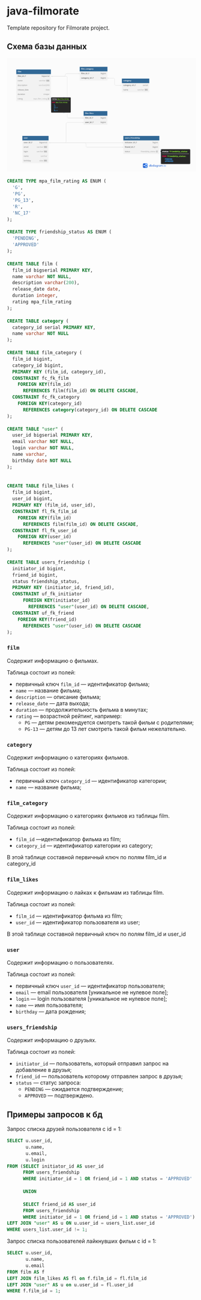 # java-filmorate

Template repository for Filmorate project.

## Схема базы данных

![Screenshot of a comment on a GitHub issue showing an image, added in the Markdown, of an Octocat smiling and raising a tentacle.](./schema.png)

```sql
CREATE TYPE mpa_film_rating AS ENUM (
  'G',
  'PG',
  'PG_13',
  'R',
  'NC_17'
);

CREATE TYPE friendship_status AS ENUM (
  'PENDING',
  'APPROVED'
);

CREATE TABLE film (
  film_id bigserial PRIMARY KEY,
  name varchar NOT NULL,
  description varchar(200),
  release_date date,
  duration integer,
  rating mpa_film_rating
);

CREATE TABLE category (
  category_id serial PRIMARY KEY,
  name varchar NOT NULL
);

CREATE TABLE film_category (
  film_id bigint,
  category_id bigint,
  PRIMARY KEY (film_id, category_id),
  CONSTRAINT fc_fk_film
    FOREIGN KEY(film_id) 
      REFERENCES film(film_id) ON DELETE CASCADE,
  CONSTRAINT fc_fk_category
    FOREIGN KEY(category_id) 
      REFERENCES category(category_id) ON DELETE CASCADE
);

CREATE TABLE "user" (
  user_id bigserial PRIMARY KEY,
  email varchar NOT NULL,
  login varchar NOT NULL,
  name varchar,
  birthday date NOT NULL
);


CREATE TABLE film_likes (
  film_id bigint,
  user_id bigint,
  PRIMARY KEY (film_id, user_id),
  CONSTRAINT fl_fk_film_id
    FOREIGN KEY(film_id) 
      REFERENCES film(film_id) ON DELETE CASCADE,
  CONSTRAINT fl_fk_user_id
    FOREIGN KEY(user_id) 
      REFERENCES "user"(user_id) ON DELETE CASCADE
);

CREATE TABLE users_friendship (
  initiator_id bigint,
  friend_id bigint,
  status friendship_status,
  PRIMARY KEY (initiator_id, friend_id),
  CONSTRAINT uf_fk_initiator
      FOREIGN KEY(initiator_id) 
        REFERENCES "user"(user_id) ON DELETE CASCADE,
  CONSTRAINT uf_fk_friend
    FOREIGN KEY(friend_id) 
      REFERENCES "user"(user_id) ON DELETE CASCADE
);
```

### `film`

Содержит информацию о фильмах.

Таблица состоит из полей:

- первичный ключ `film_id` — идентификатор фильма;
- `name` — название фильма;
- `description` — описание фильма;
- `release_date` — дата выхода;
- `duration` — продолжительность фильма в минутах;
- `rating` — возрастной рейтинг, например:
    - `PG` — детям рекомендуется смотреть такой фильм с родителями;
    - `PG-13` — детям до 13 лет смотреть такой фильм нежелательно.

### `category`

Содержит информацию о категориях фильмов.

Таблица состоит из полей:

- первичный ключ `category_id` — идентификатор категории;
- `name` — название фильма;

### `film_category`

Содержит информацию о категориях фильмов из таблицы film.

Таблица состоит из полей:

- `film_id` —идентификатор фильма из film;
- `category_id` — идентификатор категории из category;

В этой таблице составной первичный ключ по полям film_id и category_id

### `film_likes`

Содержит информацию о лайках к фильмам из таблицы film.

Таблица состоит из полей:

- `film_id` — идентификатор фильма из film;
- `user_id` — идентификатор пользователя из user;

В этой таблице составной первичный ключ по полям film_id и user_id

### `user`

Содержит информацию о пользователях.

Таблица состоит из полей:

- первичный ключ `user_id` — идентификатор пользователя;
- `email` — email пользователя [уникальное не нулевое поле];
- `login` — login пользователя [уникальное не нулевое поле];
- `name` — имя пользователя;
- `birthday` — дата рождения;

### `users_friendship`

Содержит информацию о друзьях.

Таблица состоит из полей:

- `initiator_id` — пользователь, который отправил запрос на добавление в друзья;
- `friend_id` — пользователь которому отправлен запрос в друзья;
- `status` — статус запроса:
    - `PENDING` — ожидается подтверждение;
    - `APPROVED` — подтверждено.

## Примеры запросов к бд

Запрос списка друзей пользователя с id = 1:

```sql
SELECT u.user_id,
       u.name,
       u.email,
       u.login
FROM (SELECT initiator_id AS user_id
      FROM users_friendship
      WHERE initiator_id = 1 OR friend_id = 1 AND status = 'APPROVED'

      UNION

      SELECT friend_id AS user_id
      FROM users_friendship
      WHERE initiator_id = 1 OR friend_id = 1 AND status = 'APPROVED') AS users_list
LEFT JOIN "user" AS u ON u.user_id = users_list.user_id
WHERE users_list.user_id != 1;
```

Запрос списка пользователей лайкнувших фильм с id = 1:

```sql
SELECT u.user_id,
       u.name,
       u.email
FROM film AS f
LEFT JOIN film_likes AS fl on f.film_id = fl.film_id
LEFT JOIN "user" AS u on u.user_id = fl.user_id
WHERE f.film_id = 1;
```